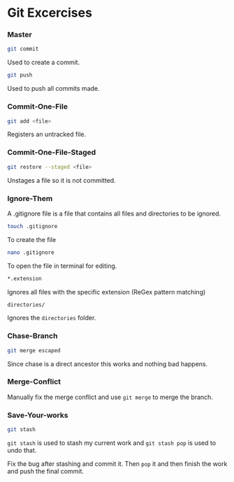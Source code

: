 # Git Excercises


### Master

```sh
git commit
```

Used to create a commit.

```sh
git push
```

Used to push all commits made.

### Commit-One-File

```sh
git add <file>
```

Registers an untracked file.

### Commit-One-File-Staged

```sh
git restore --staged <file>
```

Unstages a file so it is not committed.

### Ignore-Them

A .gitignore file is a file that contains all files and directories to be ignored.

```sh
touch .gitignore
```

To create the file

```sh
nano .gitignore
```

To open the file in terminal for editing.

```sh
*.extension
```

Ignores all files with the specific extension (ReGex pattern matching)

```sh
directories/
```

Ignores the `directories` folder.

### Chase-Branch

```sh
git merge escaped
```

Since chase is a direct ancestor this works and nothing bad happens.

### Merge-Conflict

Manually fix the merge conflict and use `git merge` to merge the branch.

### Save-Your-works

```sh
git stash 
```
`git stash` is used to stash my current work and `git stash pop` is used to undo that.

Fix the bug after stashing and commit it. Then `pop` it and then finish the work and push the final commit.
